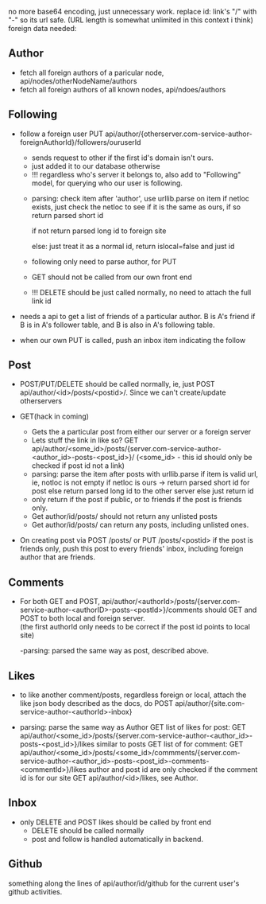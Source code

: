 no more base64 encoding, just unnecessary work. replace id: link's "/" with "-" so its url safe. 
(URL length is somewhat unlimited in this context i think)
foreign data needed:
## Author
+ fetch all foreign authors of a paricular node, api/nodes/otherNodeName/authors
+ fetch all foreign authors of all known nodes, api/ndoes/authors
## Following
+ follow a foreign user PUT api/author/{otherserver.com-service-author-foreignAuthorId}/followers/ouruserId
    + sends request to other if the first id's domain isn't ours.
    + just added it to our database otherwise
    + !!! regardless who's server it belongs to, also add to "Following" model, for querying who our user is following.
    
    - parsing: check item after 'author', use urllib.parse on item
        if netloc exists, just check the netloc to see if it is the same as ours, if so return parsed short id  

        if not return parsed long id to foreign site
        
        else: just treat it as a normal id, return islocal=false and just id
    
    - following only need to parse author, for PUT
    - GET should not be called from our own front end
    - !!! DELETE should be just called normally, no need to attach the full link id
+ needs a api to get a list of friends of a particular author. 
    B is A's friend if B is in A's follower table, and B is also in A's following table.
+ when our own PUT is called, push an inbox item indicating the follow

## Post
+ POST/PUT/DELETE should be called normally, ie, just POST api/author/\<id>/posts/\<postid\>/. Since we can't create/update otherservers
+ GET(hack in coming)
    + Gets the a particular post from either our server or a foreign server
    + Lets stuff the link in like so?
        GET api/author/\<some_id>/posts/{server.com-service-author-\<author_id>-posts-\<post_id>}/
        (\<some_id> - this id should only be checked if post id not a link)
    
    - parsing:
        parse the item after posts with urllib.parse
        if item is valid url, ie, notloc is not empty
            if netloc is ours -> return parsed short id for post
            else return parsed long id to the other server
        else just return id
        
    + only return if the post if public, or to friends if the post is friends only. 
    + Get author/id/posts/ should not return any unlisted posts
    + Get author/id/posts/ can return any posts, including unlisted ones.
    
+ On creating post via POST /posts/ or PUT /posts/\<postid>
    if the post is friends only, push this post to every friends' inbox, including foreign author that are friends.
## Comments
+ For both GET and POST, api/author/\<authorId>/posts/{server.com-service-author-\<authorID>-posts-\<postId>}/comments 
should GET and POST to both local and foreign server.   
(the first authorId only needs to be correct if the post id points to local site)
    
    -parsing: parsed the same way as post, described above.
    
## Likes
+ to like another comment/posts, regardless foreign or local, attach the like json body described as the docs,
do POST api/author/{site.com-service-author-\<authorId>-inbox}
- parsing: parse the same way as Author
GET list of likes for post:  GET api/author/\<some_id>/posts/{server.com-service-author-\<author_id>-posts-\<post_id>}/likes
similar to posts
GET list of for comment: GET api/author/\<some_id>/posts/\<some_id>/commments/{server.com-service-author-\<author_id>-posts-\<post_id>-comments-\<commentId>}/likes
author and post id are only checked if the comment id is for our site
GET api/author/\<id>/likes, see Author.
## Inbox
+ only DELETE and POST likes should be called by front end
    + DELETE should be called normally
    + post and follow is handled automatically in backend.
    
    
## Github
something along the lines of api/author/id/github for the current user's github activities.
